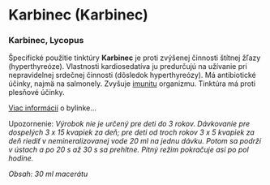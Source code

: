 Karbinec (Karbinec)
===================

### Karbinec, Lycopus

Špecifické použitie tinktúry **Karbinec** je proti zvýšenej činnosti štítnej
žľazy (hyperthyreóze). Vlastnosti kardiosedatíva ju predurčujú na užívanie pri
nepravidelnej srdečnej činnosti (dôsledok hyperthyreózy). Má antibiotické
účinky, najmä na salmonely. Zvyšuje
[imunitu](/sip/diagnozy/imunita) organizmu. Tinktúra má proti
plesňové účinky.

[Viac informácií](/sip/bylinky/karbinec-europsky/) o bylinke…

Upozornenie: *Výrobok nie je určený pre deti do 3 rokov. Dávkovanie pre
dospelých 3 x 15 kvapiek za deň; pre deti od troch rokov 3 x 5 kvapiek za deň
riediť v nemineralizovanej vode 20 ml na jednu dávku. Potom sa podrží v ústach a
po 20 s až 30 s sa prehltne. Pitný režim pokračuje asi po pol hodine.*

*Obsah: 30 ml macerátu*

